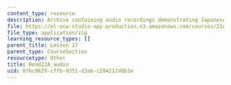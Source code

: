 ```yaml
---
content_type: resource
description: Archive containing audio recordings demonstrating Japanese pronunciation.
file: https://ol-ocw-studio-app-production.s3.amazonaws.com/courses/21g-504-japanese-iv-spring-2009/0f6c0629cffb9351d3abc204217d8b1e_Read22A_audio.zip
file_type: application/zip
learning_resource_types: []
parent_title: Lesson 17
parent_type: CourseSection
resourcetype: Other
title: Read22A_audio
uid: 0f6c0629-cffb-9351-d3ab-c204217d8b1e
---
```


